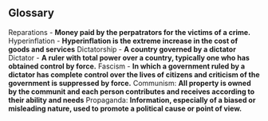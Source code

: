 ## Glossary

Reparations - **Money paid by the perpatrators for the victims of a crime.**
Hyperinflation - **Hyperinflation is the extreme increase in the cost of goods and services**
Dictatorship - **A country governed by a dictator**
Dictator - **A ruler with total power over a country, typically one who has obtained control by force.**
Fascism - **In which a government ruled by a dictator has complete control over the lives of citizens and criticism of the government is suppressed by force.**
Communism: **All property is owned by the communit and each person contributes and receives according to their ability and needs**
Propaganda: **Information, especially of a biased or misleading nature, used to promote a political cause or point of view.**